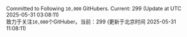 Committed to Following `10,000` GitHubers. Current: <!-- FOLLOWING_COUNT -->299<!-- FOLLOWING_COUNT --> (Update at UTC <!-- LAST_UPDATED -->2025-05-31 03:08:11<!-- LAST_UPDATED -->)<br>
致力于关注`10,000`个GitHuber。当前：<!-- FOLLOWING_COUNT -->299<!-- FOLLOWING_COUNT --> (更新于北京时间 <!-- LAST_UPDATED_CST -->2025-05-31 11:08:11<!-- LAST_UPDATED_CST -->)
